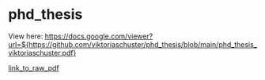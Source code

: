 # phd_thesis

View here: https://docs.google.com/viewer?url=${https://github.com/viktoriaschuster/phd_thesis/blob/main/phd_thesis_viktoriaschuster.pdf}

[link_to_raw_pdf](https://github.com/viktoriaschuster/phd_thesis/blob/main/phd_thesis_viktoriaschuster.pdf)
